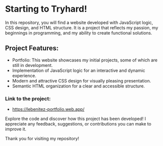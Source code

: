 
# Starting to Tryhard!

In this repository, you will find a website developed with JavaScript logic, CSS design, and HTML structure. 
It is a project that reflects my passion, my beginnings in programming, and my ability to create functional solutions.

## Project Features:

* Portfolio: This website showcases my initial projects, some of which are still in development.
* Implementation of JavaScript logic for an interactive and dynamic experience.
* Modern and attractive CSS design for visually pleasing presentation.
* Semantic HTML organization for a clear and accessible structure.

### Link to the project: 

* https://lebenitez-portfolio.web.app/

Explore the code and discover how this project has been developed! I appreciate any feedback, suggestions, or contributions you can make to improve it.

Thank you for visiting my repository!
